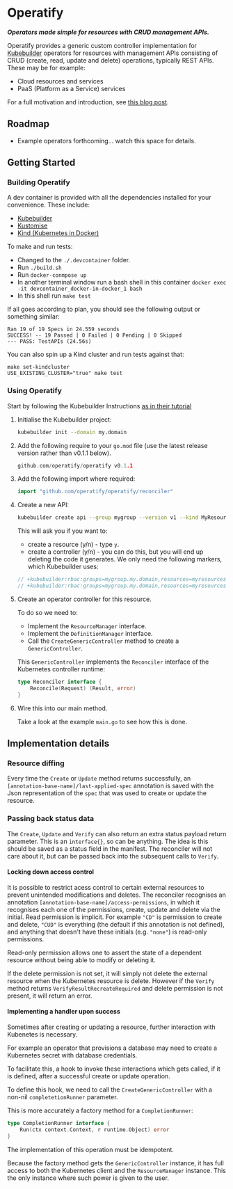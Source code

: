 # Operatify

***Operators made simple for resources with CRUD management APIs.***

Operatify provides a generic custom controller implementation for [Kubebuilder](https://book.kubebuilder.io/) operators for resources with management APIs 
consisting of CRUD (create, read, update and delete) operations, typically REST APIs. These may be for example:
* Cloud resources and services
* PaaS (Platform as a Service) services

For a full motivation and introduction, see [this blog post](https://www.stephenzoio.com/kubernetes-operators-for-resource-management/).

## Roadmap

* Example operators forthcoming... watch this space for details.

## Getting Started

### Building Operatify

A dev container is provided with all the dependencies installed for your convenience. These include:

* [Kubebuilder](https://book.kubebuilder.io/)
* [Kustomise](https://github.com/kubernetes-sigs/kustomize)
* [Kind (Kubernetes in Docker)](https://github.com/kubernetes-sigs/kind)

To make and run tests:
* Changed to the `./.devcontainer` folder.
* Run `./build.sh`
* Run `docker-conmpose up`
* In another terminal window run a bash shell in this container `docker exec -it devcontainer_docker-in-docker_1 bash`
* In this shell run `make test`

If all goes according to plan, you should see the following output or something similar:

```text
Ran 19 of 19 Specs in 24.559 seconds
SUCCESS! -- 19 Passed | 0 Failed | 0 Pending | 0 Skipped
--- PASS: TestAPIs (24.56s)
```

You can also spin up a Kind cluster and run tests against that:
    
```
make set-kindcluster
USE_EXISTING_CLUSTER="true" make test
```

### Using Operatify

Start by following the Kubebuilder Instructions [as in their tutorial](https://book.kubebuilder.io/cronjob-tutorial/cronjob-tutorial.html)

1. Initialise the Kubebuilder project:

    ```bash
    kubebuilder init --domain my.domain
    ```

2. Add the following require to your `go.mod` file (use the latest release version rather than v0.1.1 below).

    ```go
    github.com/operatify/operatify v0.1.1
    ```
    
3. Add the following import where required:

    ```go
    import "github.com/operatify/operatify/reconciler"
    ```
    
4. Create a new API:

    ```bash
    kubebuilder create api --group mygroup --version v1 --kind MyResource
    ```
    
    This will ask you if you want to:
    * create a resource (y/n) - type `y`.
    * create a controller (y/n) - you can do this, but you will end up deleting the code it generates. We only need the following markers, which Kubebuilder uses:
    ```go
    // +kubebuilder:rbac:groups=mygroup.my.domain,resources=myresources,verbs=get;list;watch;create;update;patch;delete
    // +kubebuilder:rbac:groups=mygroup.my.domain,resources=myresources/status,verbs=get;update;patch
    ```
    
5. Create an operator controller for this resource.

    To do so we need to:
    * Implement the `ResourceManager` interface.
    * Implement the `DefinitionManager` interface.
    * Call the `CreateGenericController` method to create a `GenericController`.
    
    This `GenericController` implements the `Reconciler` interface of the Kubernetes controller runtime:
    ```go
    type Reconciler interface {
    	Reconcile(Request) (Result, error)
    }
    ```

6. Wire this into our main method. 

    Take a look at the example `main.go` to see how this is done.

## Implementation details

### Resource diffing

Every time the `Create` or `Update` method returns successfully, 
an `[annotation-base-name]/last-applied-spec` 
annotation is saved with the Json representation of the `spec` that was used to create or update the resource. 

### Passing back status data

The `Create`, `Update` and `Verify` can also return an extra status payload return parameter. 
This is an `interface{}`, so can be anything. The idea is this should be saved as a status field in the manifest. 
The reconciler will not care about it, but can be passed back into the subsequent calls to `Verify`.

#### Locking down access control

It is possible to restrict acess control to certain external resources to prevent unintended modifications and deletes.
The reconciler recognises an annotation `[annotation-base-name]/access-permissions`, 
in which it recognises each one of the permissions, create, update and delete via the initial. 
Read permission is implicit. For example `"CD"` is permission to create and delete, `"CUD"` is everything (the default if this annotation is not defined), and anything that doesn't have these initials (e.g. `"none"`)
 is read-only permissions.
 
Read-only permission allows one to assert the state of a dependent resource without being able to modify or deleting it.

If the delete permission is not set, it will simply not delete the external resource when the Kubernetes resource is delete.
However if the `Verify` method returns `VerifyResultRecreateRequired` and delete permission is not present, it will return an error.

#### Implementing a handler upon success

Sometimes after creating or updating a resource, further interaction with Kubenetes is necessary.

For example an operator that provisions a database may need to create a Kubernetes secret with database credentials.  

To facilitate this, a hook to invoke these interactions which gets called, if it is defined, after a successful create or update operation.

To define this hook, we need to call the `CreateGenericController` with a non-nil `completetionRunner` parameter.

This is more accurately a factory method for a `CompletionRunner`:

```go
type CompletionRunner interface {
	Run(ctx context.Context, r runtime.Object) error
}
```

The implementation of this operation must be idempotent.

Because the factory method gets the `GenericController` instance, it has full access to both the Kubernetes client and the `ResourceManager` instance.
This the only instance where such power is given to the user. 
